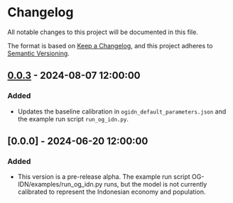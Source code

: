 # Changelog

All notable changes to this project will be documented in this file.

The format is based on [Keep a Changelog](https://keepachangelog.com/en/1.0.0/),
and this project adheres to [Semantic Versioning](https://semver.org/spec/v2.0.0.html).


## [0.0.3] - 2024-08-07 12:00:00

### Added

- Updates the baseline calibration in `ogidn_default_parameters.json` and the example run script `run_og_idn.py`.


## [0.0.0] - 2024-06-20 12:00:00

### Added

- This version is a pre-release alpha. The example run script OG-IDN/examples/run_og_idn.py runs, but the model is not currently calibrated to represent the Indonesian economy and population.



[0.0.3]: https://github.com/EAPD-DRB/OG-IDN/compare/v0.0.0...v0.0.3
